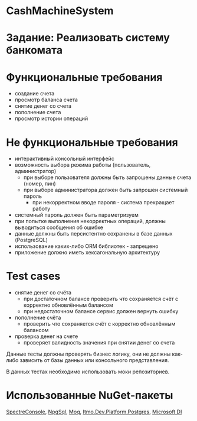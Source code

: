 # CashMachineSystem
# Задание: Реализовать систему банкомата
# Функциональные требования

- создание счета
- просмотр баланса счета
- снятие денег со счета
- пополнение счета
- просмотр истории операций

# Не функциональные требования
- интерактивный консольный интерфейс
- возможность выбора режима работы (пользователь, администратор)
    - при выборе пользователя должны быть запрошены данные счета (номер, пин)
    - при выборе администратора должен быть запрошен системный пароль
        - при некорректном вводе пароля - система прекращает работу
- системный пароль должен быть параметризуем
- при попытке выполнения некорректных операций, должны выводиться сообщения об ошибке
- данные должны быть персистентно сохранены в базе данных (PostgreSQL)
- использование каких-либо ORM библиотек - запрещено
- приложение должно иметь хексагональную архитектуру

# Test cases
- снятие денег со счёта
    - при достаточном балансе проверить что сохраняется счёт с корректно обновлённым балансом
    - при недостаточном балансе сервис должен вернуть ошибку
- пополнение счёта
    - проверить что сохраняется счёт с корректно обновлённым балансом
- проверка денег на счете
  - проверяет валидность значения при снятии денег со счета

Данные тесты должны проверять бизнес логику, они не должны как-либо зависить от базы данных или консольного представления.

В данных тестах необходимо использовать моки репозиториев.

# Использованные NuGet-пакеты

[SpectreConsole](https://spectreconsole.net/), 
[NpgSql](https://www.npgsql.org/), 
[Moq](https://www.nuget.org/packages/Moq), 
[Itmo.Dev.Platform.Postgres](https://github.com/itmo-is-dev/platform/tree/master/src/Itmo.Dev.Platform.Postgres), 
[Microsoft DI](https://www.nuget.org/packages/Microsoft.Extensions.DependencyInjection/)
